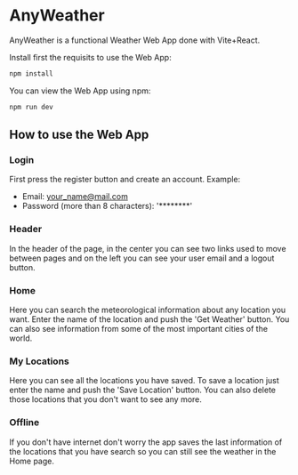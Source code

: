 # AnyWeather

AnyWeather is a functional Weather Web App done with Vite+React.

Install first the requisits to use the Web App:

```sh {"id":"01HXF9GCWQXCRS65CVH103G2MJ"}
npm install
```

You can view the Web App using npm:

```sh {"id":"01HXF9GZ7S67E2P5DEPRCJKVR2"}
npm run dev
```

## How to use the Web App

### Login

First press the register button and create an account. Example:

- Email: your_name@mail.com
- Password (more than 8 characters): '********'

### Header

In the header of the page, in the center you can see two links used to move between pages and on the left you can see your user email and a logout button.

### Home

Here you can search the meteorological information about any location you want. Enter the name of the location and push the 'Get Weather' button. You can also see information from some of the most important cities of the world.

### My Locations

Here you can see all the locations you have saved. To save a location just enter the name and push the 'Save Location' button. You can also delete those locations that you don't want to see any more.

### Offline

If you don't have internet don't worry the app saves the last information of the locations that you have search so you can still see the weather in the Home page.
